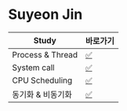 # Suyeon Jin

|Study|바로가기|
|---|---|
|Process & Thread|[:white_check_mark:](../jsy/process_thread.md)|
|System call|[:white_check_mark:](../jsy/systemcall.md)|
|CPU Scheduling|[:white_check_mark:](../jsy/scheduling.md)|
|동기화 & 비동기화|[:white_check_mark:](../jsy/synchronized_deadlock.md)|